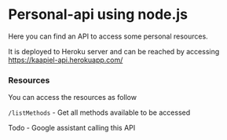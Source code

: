 # Personal-api using node.js

Here you can find an API to access some personal resources.

It is deployed to Heroku server and can be reached by accessing https://kaapiel-api.herokuapp.com/

### Resources
You can access the resources as follow

`/listMethods` - Get all methods available to be accessed

Todo - Google assistant calling this API 
